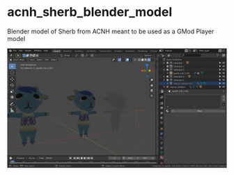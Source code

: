 # acnh_sherb_blender_model
 Blender model of Sherb from ACNH meant to be used as a GMod Player model
 
 ![Image of Yaktocat](https://github.com/Johann13/acnh_sherb_blender_model/blob/master/sherb_test.png)


